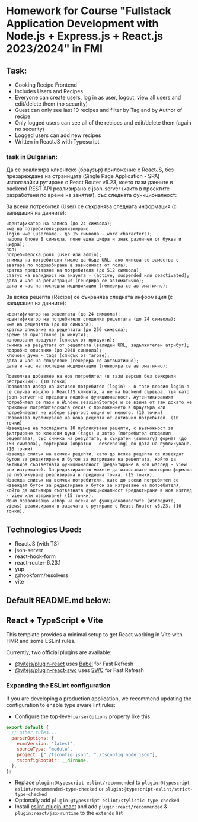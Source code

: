 # Homework for Course "Fullstack Application Development with Node.js + Express.js + React.js 2023/2024" in FMI

## Task:

- Cooking Recipe Frontend
- Includes Users and Recipes
- Everyone can create users, log in as user, logout, view all users and edit/delete them (no security)
- Guest can only see last 10 recipes and filter by Tag and by Author of recipe
- Only logged users can see all of the recipes and edit/delete them (again no security)
- Logged users can add new recipes
- Written in ReactJS with Typescript

### task in Bulgarian:

Да се реализира клиентско (браузър) приложение с ReactJS, без презареждане на страницата (Single Page Application - SPA) използвайки рутиране с React Router v6.23, което пази данните в backend REST API реализирано с json-server (както в проектите разработени по време на занятия), със следната функционалност:

За всеки потребител (User) се съхранява следната информация (с валидация на данните):

    идентификатор на записа (до 24 символа);
    име на потребителя;реализоирано
    login име (username - до 15 символа - word characters);
    парола (поне 8 символа, поне една цифра и знак различен от буква и цифра);
    пол;
    потребителска роля (user или admin);
    снимка на потребителя (може да бъде URL, ако липсва се замества с аватара по подразбиране в зависимост от пола);
    кратко представяне на потребителя (до 512 символа);
    статус на валидност на акаунта - (active, suspended или deactivated);
    дата и час на регистрация (генерира се автоматично);
    дата и час на последна модификация (генерира се автоматично);

За всяка рецепта (Recipe) се съхранява следната информация (с валидация на данните):

    идентификатор на рецептата (до 24 символа);
    идентификатор на потребителя споделил рецептата (до 24 символа);
    име на рецептата (до 80 символа);
    кратко описание на рецептата (до 256 символа);
    време за приготвяне (в минути);
    използвани продукти (списък от продукти);
    снимка на резултата от рецептата (валиден URL, задължителен атрибут);
    подробно описание (до 2048 символа);
    ключови думи - tags (списък от тагове);
    дата и час на споделяне (генерира се автоматично);
    дата и час на последна модификация (генерира се автоматично);

    Позволява добавяне на нов потребител (в тази версия без секюрити рестрикции). (10 точки)
    Позволява избор на активен потребител (login) - в тази версия login-а се случва изцяло в ReactJS клиента, а не на backend сървъра, тъй като json-server не предлага подобна функционалност. Аутентикираният потребител се пази в Window.sessionStorage и се взима от там докато не приключи потребителската сесия с приложението в браузъра или потребителят не избере sign-out опция от менюто. (10 точки)
    Позволява публикуване на нова рецепта от активния потребител. (10 точки)
    Извеждане на последните 10 публикувани рецепти, с възможност за филтриране по ключови думи (tags) и автор (потребител споделил рецептата), със снимка на резултата, в съкратен (summary) формат (до 150 символа), сортирани (обратно - descending) по дата на публикуване. (10 точки)
    Извежда списък на всички рецепти, като до всяка рецепта се извеждат бутон за редактиране и бутон за изтриване на рецептата, който да активира съответната функционалност (редактиране в нов изглед - view или изтриване). За редактирането можете да използвате повторно формата за публикуване реализирана в предишна точка. (15 точки).
    Извежда списък на всички потребители, като до всеки потребител се извеждат бутон за редактиране и бутон за изтриване на пoтребителя, който да активира съответната функционалност (редактиране в нов изглед - view или изтриване) (15 точки).
    Меню позволяващо избор на всека от функционалностите (изгледите, views) реализирани в задачата с рутиране с React Router v6.23. (10 точки).

## Technologies Used:

- ReactJS (with TS)
- json-server
- react-hook-form
- react-router-6.23.1
- yup
- @hookform/resolvers
- vite

## Default README.md below:

## React + TypeScript + Vite

This template provides a minimal setup to get React working in Vite with HMR and some ESLint rules.

Currently, two official plugins are available:

- [@vitejs/plugin-react](https://github.com/vitejs/vite-plugin-react/blob/main/packages/plugin-react/README.md) uses [Babel](https://babeljs.io/) for Fast Refresh
- [@vitejs/plugin-react-swc](https://github.com/vitejs/vite-plugin-react-swc) uses [SWC](https://swc.rs/) for Fast Refresh

### Expanding the ESLint configuration

If you are developing a production application, we recommend updating the configuration to enable type aware lint rules:

- Configure the top-level `parserOptions` property like this:

```js
export default {
  // other rules...
  parserOptions: {
    ecmaVersion: "latest",
    sourceType: "module",
    project: ["./tsconfig.json", "./tsconfig.node.json"],
    tsconfigRootDir: __dirname,
  },
};
```

- Replace `plugin:@typescript-eslint/recommended` to `plugin:@typescript-eslint/recommended-type-checked` or `plugin:@typescript-eslint/strict-type-checked`
- Optionally add `plugin:@typescript-eslint/stylistic-type-checked`
- Install [eslint-plugin-react](https://github.com/jsx-eslint/eslint-plugin-react) and add `plugin:react/recommended` & `plugin:react/jsx-runtime` to the `extends` list
